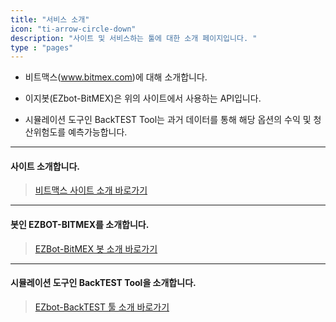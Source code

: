 ```yaml
---
title: "서비스 소개"
icon: "ti-arrow-circle-down"
description: "사이트 및 서비스하는 툴에 대한 소개 페이지입니다. "
type : "pages"
---
```



- 비트맥스(www.bitmex.com)에 대해 소개합니다.

- 이지봇(EZbot-BitMEX)은 위의 사이트에서 사용하는 API입니다.</br>
- 시뮬레이션 도구인 BackTEST Tool는 과거 데이터를 통해 해당 옵션의 수익 및 청산위험도를 예측가능합니다.

<!--

 <p class=" wow fadeInUp;" style="font-weight: bold; font-size:20px">시뮬레이션이 가능한 BackTest를 제공하며, 리스크 및 수익률을 미리 예측가능합니다.</p>


<p style="font-size:18px; color:#636363;">
 &bull; www.BitMEX.com 이라는 사이트를 소개합니다.
</p>


<p style="font-size:18px; color:#636363;">
 &bull; EZbot-BitMEX 는 위의 사이트에서 사용하는 API입니다.
</p>

<p style="font-size:18px; color:#636363;">
 &bull; 시뮬레이션이 가능한
  <span style="color: #00008c">BackTEST</span>
  를 제공하며, 옵션 조정을 통해
  <span style="color: #00008c">청산률</span> 
  과
   <span style="color: #00008c">수익률의</span> 
   예측이 가능합니다.
</p>


  <hr class = "one">

<ul>
    <li style="font-size:18px; color:#636363;font-family: 굴림체,'NanumSquareWeb';"> 마진거래 사이트인 비트맥스(www.BitMEX.com)를 소개합니다.</li>
    <li style="font-size:18px; color:#636363;font-family: 굴림체,'NanumSquareWeb';"> 비트맥스에서 사용 가능한 프로그램 매매툴인 EZbot-BitMEX 에 대해 소개합니다. </li>
    <li style="font-size:18px; color:#636363;font-family: 굴림체,'NanumSquareWeb';"> 
    시뮬레이션이 가능한
  <span style="color: #00008c;">BackTEST</span>
  를 제공합니다.
  </br> BackTest는 옵션의 조정을 통하여
  <span style="color: #00008c">청산위험도</span> 
  와
   <span style="color: #00008c">수익률의</span> 
   미리 예측이 가능합니다. </li>
<ul>

-->


---



#### 사이트 소개합니다.

>[비트맥스 사이트 소개 바로가기](/1_intro/1_bitmex/)

---

#### 봇인 EZBOT-BITMEX를 소개합니다.

>[EZBot-BitMEX 봇 소개 바로가기](/1_intro/2_bot/)

---

#### 시뮬레이션 도구인 BackTEST Tool을 소개합니다.

>[EZbot-BackTEST 툴 소개 바로가기](/1_intro/3_tool/)